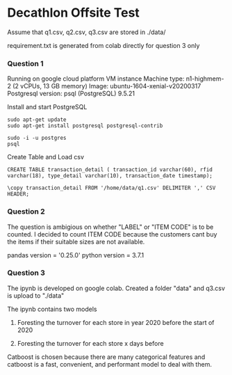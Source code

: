# Decathlon Offsite Test

Assume that q1.csv, q2.csv, q3.csv are stored in ./data/

requirement.txt is generated from colab directly for question 3 only

### Question 1

Running on google cloud platform VM instance
Machine type: n1-highmem-2 (2 vCPUs, 13 GB memory)
Image: ubuntu-1604-xenial-v20200317
Postgresql version: psql (PostgreSQL) 9.5.21

Install and start PostgreSQL
```
sudo apt-get update 
sudo apt-get install postgresql postgresql-contrib

sudo -i -u postgres
psql
```

Create Table and Load csv
```
CREATE TABLE transaction_detail ( transaction_id varchar(60), rfid varchar(18), type_detail varchar(10), transaction_date timestamp);

\copy transaction_detail FROM '/home/data/q1.csv' DELIMITER ',' CSV HEADER;
```


### Question 2

The question is ambigious on whether "LABEL" or "ITEM CODE" is to be counted. I decided to count ITEM CODE because the customers cant buy
the items if their suitable sizes are not available.

pandas version = '0.25.0'
python version = 3.7.1


### Question 3 

The ipynb is developed on google colab. Created a folder "data" and q3.csv is upload to "./data"

The ipynb contains two models 

1. Foresting the turnover for each store in year 2020 before the start of 2020

2. Foresting the turnover for each store x days before

Catboost is chosen because there are many categorical features and catboost is a fast, convenient, and performant model to deal with them.


